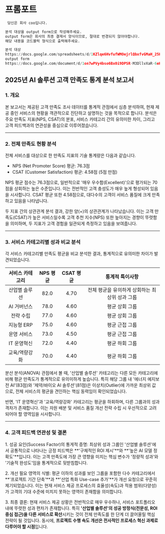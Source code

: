 # 프롬포트
```python
 당신은 회사 coo입니다.

분석 대상을 output form으로 작성해주세요. 
output form은 회사의 최종 결재서 양식이므로, 절대로 번경되지 않아야합니다.
해당 내용을 코드블럭 형식으로 출력해주세요.

분석 대상
https://docs.google.com/spreadsheets/d/1KZlqe6HvfufWMOejrlQbxfvGMaH_25KUrYMoUsJZQxQ/edit?gid=0#gid=0
output form
https://docs.google.com/document/d/1on7wPVy4bso6Bx0i9DPSR-M3DllvXaR-6eKrtco18lc/edit?tab=t.0
```



## 2025년 AI 솔루션 고객 만족도 통계 분석 보고서

### 1\. 개요

본 보고서는 제공된 고객 만족도 조사 데이터를 통계적 관점에서 심층 분석하여, 현재 제공 중인 서비스의 현황을 객관적으로 진단하고 설명하는 것을 목적으로 합니다. 분석은 주요 만족도 지표(NPS, CSAT)의 분포, 서비스 카테고리 간의 유의미한 차이, 그리고 고객 피드백과의 연관성을 중심으로 이루어졌습니다.

-----

### 2\. 전체 만족도 현황 분석

전체 서비스를 대상으로 한 만족도 지표의 기술 통계량은 다음과 같습니다.

  - NPS (Net Promoter Score) 평균: 76.3점
  - CSAT (Customer Satisfaction) 평균: 4.58점 (5점 만점)

NPS 평균 점수는 76.3점으로, 일반적으로 '매우 우수함(Excellent)'으로 평가되는 70점을 상회하는 높은 수준입니다. 이는 전반적인 고객 충성도가 매우 높게 형성되어 있음을 시사합니다. CSAT 평균 또한 4.58점으로, 대다수의 고객이 서비스 품질에 크게 만족하고 있음을 나타냅니다.

두 지표 간의 상관관계 분석 결과, 강한 양(+)의 상관관계가 나타났습니다. 이는 고객 만족도(CSAT)가 높은 서비스일수록 고객 추천 지수(NPS) 또한 높아지는 경향이 뚜렷함을 의미하며, 두 지표가 고객 경험을 일관되게 측정하고 있음을 보여줍니다.

-----

### 3\. 서비스 카테고리별 성과 비교 분석

각 서비스 카테고리별 만족도 평균을 비교 분석한 결과, 통계적으로 유의미한 차이가 발견되었습니다.

| 서비스 카테고리 | NPS 평균 | CSAT 평균 | 통계적 특이사항 |
| :------: | :----: | :-----: | :------------------------: |
| 산업별 솔루션  | 82.0   | 4.70    | 전체 평균을 유의하게 상회하는 최상위 성과 그룹 |
| AI 거버넌스  | 78.0   | 4.60    | 평균 상회 그룹 |
| 전략 수립    | 77.0   | 4.60    | 평균 상회 그룹 |
| 지능형 ERP  | 75.0   | 4.60    | 평균 근접 그룹 |
| 운영 서비스   | 73.0   | 4.50    | 평균 근접 그룹 |
| IT 운영혁신  | 72.0   | 4.40    | 평균 하회 그룹 |
| 교육/역량강화  | 70.0   | 4.40    | 평균 하회 그룹 |

분산 분석(ANOVA) 관점에서 볼 때, '산업별 솔루션' 카테고리는 다른 모든 카테고리에 비해 평균 만족도가 통계적으로 유의미하게 높습니다. 특히 해당 그룹 내 '에너지 예지보전 AI'(83점)와 '제약/바이오 AI 솔루션'(81점)은 이상치(Outlier)에 가까운 최상위 값으로, 전체 서비스의 평균을 견인하는 핵심 동력임이 확인되었습니다.

반면, 'IT 운영혁신'과 '교육/역량강화' 카테고리는 평균을 하회하며, 다른 그룹과의 성과 격차가 존재합니다. 이는 자원 배분 및 서비스 품질 개선 전략 수립 시 우선적으로 고려되어야 할 영역임을 시사합니다.

-----

### 4\. 고객 피드백 연관성 및 결론

1\. 성공 요인(Success Factor)의 통게적 증명: 최상위 성과 그룹인 '산업별 솔루션'에서 공통적으로 나타나는 긍정 피드백은 **'구체적인 ROI 제시'**와 **'높은 AI 모델 정확도'**입니다. 이는 고객 만족도에 가장 큰 영향을 미치는 핵심 변수가 '정량적 성과'와 '기술적 완성도'임을 통계적으로 뒷받침합니다.

2\. 개선 필요 영역의 식별: 평균 이하의 성과를 보인 그룹을 포함한 다수 카테고리에서 **'프로젝트 기간 단축'**과 **'산업 특화 Use-case 추가'**가 개선 요청으로 꾸준히 제기되었습니다. 이는 현재 서비스 제공 프로세스의 효율성(속도)과 적용 범위(다양성)가 고객의 기대 수준에 미치지 못하는 영역이 존재함을 의미합니다.

3\. 최종 결론: 현재 서비스 제공 상황은 전반적으로 매우 우수하나, 서비스 포트폴리오 내에 뚜렷한 성과 편차가 존재합니다. 특히 **'산업별 솔루션'의 성공 방정식(전문성, ROI 중심 접근)을 다른 서비스로 확산**시키는 것이 전체 만족도를 한 단계 더 끌어올릴 핵심 전략이 될 것입니다. 동시에, **프로젝트 수행 속도 개선은 전사적인 프로세스 혁신 과제로 다루어야 할 시점**입니다.